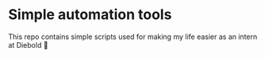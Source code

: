 # Simple automation tools
This repo contains simple scripts used for making my life easier as an intern at Diebold :atm:
